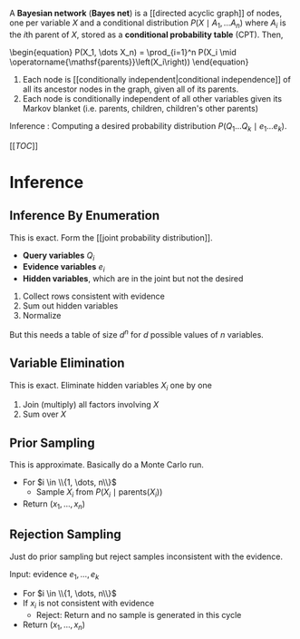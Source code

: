 A **Bayesian network** (**Bayes net**) is a [[directed acyclic graph]] of nodes, one per variable $X$ and a conditional distribution $P(X\mid A_1, \dots A_n)$ where $A_i$ is the $i$th parent of $X$, stored as a **conditional probability table** (CPT). Then,

\begin{equation}
P(X_1, \dots X_n) = \prod_{i=1}^n P(X_i \mid \operatorname{\mathsf{parents}}\left(X_i\right))
\end{equation}

1. Each node is [[conditionally independent|conditional independence]] of all its ancestor nodes in the graph, given all of its parents.
2. Each node is conditionally independent of all other variables given its Markov blanket (i.e. parents, children, children's other parents)


Inference
: Computing a desired probability distribution $P(Q_1 \dots Q_k \mid e_1 \dots e_k)$.

[[_TOC_]]

# Inference

## Inference By Enumeration

This is exact. Form the [[joint probability distribution]].

- **Query variables** $Q_i$
- **Evidence variables** $e_i$
- **Hidden variables**, which are in the joint but not the desired

1. Collect rows consistent with evidence
2. Sum out hidden variables
3. Normalize

But this needs a table of size $d^n$ for $d$ possible values of $n$ variables.

## Variable Elimination

This is exact. Eliminate hidden variables $X_i$ one by one

1. Join (multiply) all factors involving $X$
2. Sum over $X$

## Prior Sampling

This is approximate. Basically do a Monte Carlo run.

* For $i \in \\{1, \dots, n\\}$
    * Sample $X_i$ from $P(X_i \mid \mathsf{parents}(X_i))$
* Return $(x_1, \dots, x_n)$

## Rejection Sampling

Just do prior sampling but reject samples inconsistent with the evidence.

Input: evidence $e_1, \dots, e_k$
* For $i \in \\{1, \dots, n\\}$
* If $x_i$ is not consistent with evidence
    * Reject: Return and no sample is generated in this cycle
* Return $(x_1, \dots, x_n)$